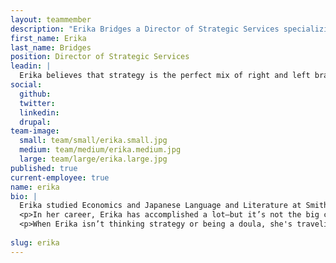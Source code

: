 ```yaml
---
layout: teammember
description: "Erika Bridges a Director of Strategic Services specializing in digital engagement strategy at ThinkShout, a full service digital agency and B-Corp that specializes in nonprofit tech, digital strategy, website development, accessible design, and brand work."
first_name: Erika
last_name: Bridges
position: Director of Strategic Services
leadin: |
  Erika believes that strategy is the perfect mix of right and left brain—a seamless balance of her need for equal parts order and chaos. 
social:
  github:
  twitter:
  linkedin: 
  drupal:
team-image:
  small: team/small/erika.small.jpg
  medium: team/medium/erika.medium.jpg
  large: team/large/erika.large.jpg
published: true
current-employee: true
name: erika
bio: |
  Erika studied Economics and Japanese Language and Literature at Smith College in Massachusetts and Doshisha University in Kyoto. After a short stint in banking, Erika went on to spend a few years doing editing, translation and teaching high school English in Kyoto. When Erika came back, she fell into marketing and advertising via a translation job, then felt inspired by the strategy work and everything happened from there. A decade later, and Erika hasn’t looked back, doing both big anthemic branding projects and more focused systems work for big clients from a variety of sectors—even a couple nonprofits.   
  <p>In her career, Erika has accomplished a lot—but it’s not the big campaign work or award winning that keeps her going. Instead, Erika gets the most pride and satisfaction from a team that is thriving and feeling purpose; she loves supporting people to do bigger things than they thought they could. Now at ThinkShout, Erika is excited to take her big business savvy and use it to help causes she and the team are passionate about.  
  <p>When Erika isn’t thinking strategy or being a doula, she's traveling the world, exploring the ocean, or doing pottery. Erika also does much needed work advocating for mental health and dismantling our prison industrial complex. 
 
slug: erika
---
```

